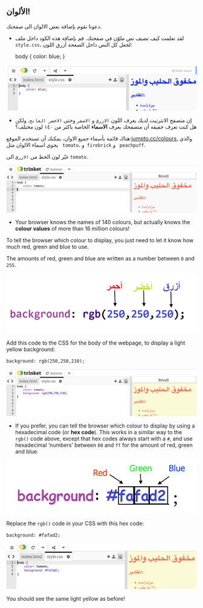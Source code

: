 ## الألوان!

دعونا نقوم بإضافة بعض الالوان الى صفحتك.

+ لقد تعلمت كيف تضيف نص ملوّن في صفحتك. قم بإضافة هذه الكود داخل ملف `style.css`، لجعل كل النص داخل الصغحة أزرق اللون:

    body {
        color: blue;
    }
    

![لقطة شاشة](images/recipe-blue.png)

+ إن متصفح الانترنيت لديك يعرف اللون `الازرق` و `الاصفر` وحتى `الاخضر الفاتح`، ولكن هل كنت تعرف حقيقة أن متصفحك يعرف **الاسماء** الخاصة باكثر من ١٤٠ لون مختلف؟

هناك قائمة بأسماء جميع الاوان، يمكنك أن تستخدم الموقع:[jumpto.cc/colours](http://jumpto.cc/colours), والذي يحوي اسماء الالوان مثل ` tomato`، و` firebrick` و ` peachpuff`.

غيّر لون الخط من `الازرق` الى `tomato`.

![لقطة الشاشة](images/recipe-tomato.png)

+ Your browser knows the names of 140 colours, but actually knows the **colour values** of more than 16 million colours!

To tell the browser which colour to display, you just need to let it know how much red, green and blue to use.

The amounts of red, green and blue are written as a number between `0` and `255`.

![لقطة الشاشة](images/recipe-rgb-img.png)

Add this code to the CSS for the body of the webpage, to display a light yellow background:

    background: rgb(250,250,210);
    

![لقطة الشاشة](images/recipe-rgb.png)

+ If you prefer, you can tell the browser which colour to display by using a hexadecimal code (or **hex code**). This works in a similar way to the `rgb()` code above, except that hex codes always start with a `#`, and use hexadecimal ‘numbers’ between `00` and `ff` for the amount of red, green and blue.

![لقطة الشاشة](images/recipe-hex-img.png)

Replace the `rgb()` code in your CSS with this hex code:

    background: #fafad2;
    

![لقطة الشاشة](images/recipe-hex.png)

You should see the same light yellow as before!